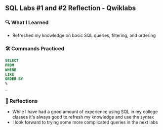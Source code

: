 ## SQL Labs #1 and #2 Reflection - Qwiklabs

###  🔍 What I Learned
* Refreshed my knowledge on basic SQL queries, filtering, and ordering

### 🛠️ Commands Practiced
```sql
SELECT
FROM
WHERE
LIKE
ORDER BY
%
_
```
### 🧠 Reflections
* While I have had a good amount of experience using SQL in my college classes it's always good to refresh my knowledge and use the syntax
* I look forward to trying some more complicated queries in the next labs